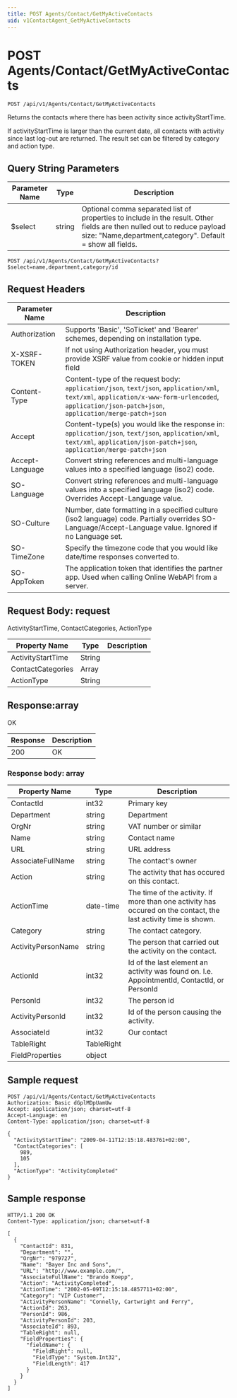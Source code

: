 ```yaml
---
title: POST Agents/Contact/GetMyActiveContacts
uid: v1ContactAgent_GetMyActiveContacts
---
```


# POST Agents/Contact/GetMyActiveContacts

```http
POST /api/v1/Agents/Contact/GetMyActiveContacts
```

Returns the contacts where there has been activity since activityStartTime.


If activityStartTime is larger than the current date, all contacts with activity since last log-out are returned. The result set can be filtered by category and action type.






## Query String Parameters

| Parameter Name | Type |  Description |
|----------------|------|--------------|
| $select | string |  Optional comma separated list of properties to include in the result. Other fields are then nulled out to reduce payload size: "Name,department,category". Default = show all fields. |

```http
POST /api/v1/Agents/Contact/GetMyActiveContacts?$select=name,department,category/id
```


## Request Headers

| Parameter Name | Description |
|----------------|-------------|
| Authorization  | Supports 'Basic', 'SoTicket' and 'Bearer' schemes, depending on installation type. |
| X-XSRF-TOKEN   | If not using Authorization header, you must provide XSRF value from cookie or hidden input field |
| Content-Type | Content-type of the request body: `application/json`, `text/json`, `application/xml`, `text/xml`, `application/x-www-form-urlencoded`, `application/json-patch+json`, `application/merge-patch+json` |
| Accept         | Content-type(s) you would like the response in: `application/json`, `text/json`, `application/xml`, `text/xml`, `application/json-patch+json`, `application/merge-patch+json` |
| Accept-Language | Convert string references and multi-language values into a specified language (iso2) code. |
| SO-Language | Convert string references and multi-language values into a specified language (iso2) code. Overrides Accept-Language value. |
| SO-Culture | Number, date formatting in a specified culture (iso2 language) code. Partially overrides SO-Language/Accept-Language value. Ignored if no Language set. |
| SO-TimeZone | Specify the timezone code that you would like date/time responses converted to. |
| SO-AppToken | The application token that identifies the partner app. Used when calling Online WebAPI from a server. |

## Request Body: request 

ActivityStartTime, ContactCategories, ActionType 

| Property Name | Type |  Description |
|----------------|------|--------------|
| ActivityStartTime | String |  |
| ContactCategories | Array |  |
| ActionType | String |  |

## Response:array

OK

| Response | Description |
|----------------|-------------|
| 200 | OK |

### Response body: array

| Property Name | Type |  Description |
|----------------|------|--------------|
| ContactId | int32 | Primary key |
| Department | string | Department |
| OrgNr | string | VAT number or similar |
| Name | string | Contact name |
| URL | string | URL address |
| AssociateFullName | string | The contact's owner |
| Action | string | The activity that has occured on this contact. |
| ActionTime | date-time | The time of the activity. If more than one activity has occured on the contact, the last activity time is shown. |
| Category | string | The contact category. |
| ActivityPersonName | string | The person that carried out the activity on the contact. |
| ActionId | int32 | Id of the last element an activity was found on. I.e. AppointmentId, ContactId, or PersonId |
| PersonId | int32 | The person id |
| ActivityPersonId | int32 | Id of the person causing the activity. |
| AssociateId | int32 | Our contact |
| TableRight | TableRight |  |
| FieldProperties | object |  |

## Sample request

```http!
POST /api/v1/Agents/Contact/GetMyActiveContacts
Authorization: Basic dGplMDpUamUw
Accept: application/json; charset=utf-8
Accept-Language: en
Content-Type: application/json; charset=utf-8

{
  "ActivityStartTime": "2009-04-11T12:15:18.483761+02:00",
  "ContactCategories": [
    989,
    105
  ],
  "ActionType": "ActivityCompleted"
}
```

## Sample response

```http_
HTTP/1.1 200 OK
Content-Type: application/json; charset=utf-8

[
  {
    "ContactId": 831,
    "Department": "",
    "OrgNr": "979727",
    "Name": "Bayer Inc and Sons",
    "URL": "http://www.example.com/",
    "AssociateFullName": "Brando Koepp",
    "Action": "ActivityCompleted",
    "ActionTime": "2002-05-09T12:15:18.4857711+02:00",
    "Category": "VIP Customer",
    "ActivityPersonName": "Connelly, Cartwright and Ferry",
    "ActionId": 263,
    "PersonId": 986,
    "ActivityPersonId": 203,
    "AssociateId": 893,
    "TableRight": null,
    "FieldProperties": {
      "fieldName": {
        "FieldRight": null,
        "FieldType": "System.Int32",
        "FieldLength": 417
      }
    }
  }
]
```